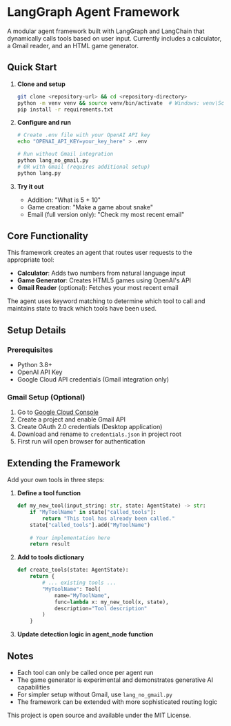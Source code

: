# LangGraph Agent Framework

A modular agent framework built with LangGraph and LangChain that dynamically calls tools based on user input. Currently includes a calculator, a Gmail reader, and an HTML game generator.

## Quick Start

1. **Clone and setup**
   ```bash
   git clone <repository-url> && cd <repository-directory>
   python -m venv venv && source venv/bin/activate  # Windows: venv\Scripts\activate
   pip install -r requirements.txt
   ```

2. **Configure and run**
   ```bash
   # Create .env file with your OpenAI API key
   echo "OPENAI_API_KEY=your_key_here" > .env
   
   # Run without Gmail integration
   python lang_no_gmail.py
   # OR with Gmail (requires additional setup)
   python lang.py
   ```

3. **Try it out**
   - Addition: "What is 5 + 10"
   - Game creation: "Make a game about snake"
   - Email (full version only): "Check my most recent email"

## Core Functionality

This framework creates an agent that routes user requests to the appropriate tool:

- **Calculator**: Adds two numbers from natural language input
- **Game Generator**: Creates HTML5 games using OpenAI's API
- **Gmail Reader** (optional): Fetches your most recent email

The agent uses keyword matching to determine which tool to call and maintains state to track which tools have been used.

## Setup Details

### Prerequisites
- Python 3.8+
- OpenAI API Key
- Google Cloud API credentials (Gmail integration only)

### Gmail Setup (Optional)
1. Go to [Google Cloud Console](https://console.cloud.google.com/)
2. Create a project and enable Gmail API
3. Create OAuth 2.0 credentials (Desktop application)
4. Download and rename to `credentials.json` in project root
5. First run will open browser for authentication

## Extending the Framework

Add your own tools in three steps:

1. **Define a tool function**
   ```python
   def my_new_tool(input_string: str, state: AgentState) -> str:
       if "MyToolName" in state["called_tools"]:
           return "This tool has already been called."
       state["called_tools"].add("MyToolName")
       
       # Your implementation here
       return result
   ```

2. **Add to tools dictionary**
   ```python
   def create_tools(state: AgentState):
       return {
           # ... existing tools ...
           "MyToolName": Tool(
               name="MyToolName",
               func=lambda x: my_new_tool(x, state),
               description="Tool description"
           )
       }
   ```

3. **Update detection logic in agent_node function**

## Notes

- Each tool can only be called once per agent run
- The game generator is experimental and demonstrates generative AI capabilities
- For simpler setup without Gmail, use `lang_no_gmail.py`
- The framework can be extended with more sophisticated routing logic

This project is open source and available under the MIT License. 
